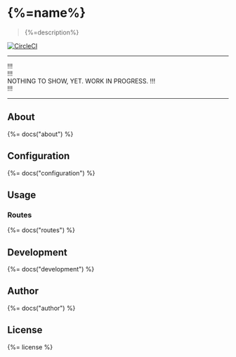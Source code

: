 # {%=name%}

> {%=description%}

[![CircleCI](https://img.shields.io/circleci/project/github/sammler/auth-service.svg)](https://circleci.com/gh/sammler/auth-service)

---
!!!  
!!!  
NOTHING TO SHOW, YET. WORK IN PROGRESS.
!!!  
!!!  
  
---

## About
{%= docs("about") %}

## Configuration
{%= docs("configuration") %}

## Usage

### Routes
{%= docs("routes") %}

## Development
{%= docs("development") %}

## Author
{%= docs("author") %}

## License
{%= license %}
